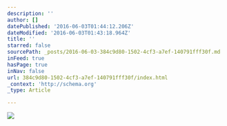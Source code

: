 ```yaml
---
description: ''
author: []
datePublished: '2016-06-03T01:44:12.206Z'
dateModified: '2016-06-03T01:43:18.964Z'
title: ''
starred: false
sourcePath: _posts/2016-06-03-384c9d80-1502-4cf3-a7ef-140791fff30f.md
inFeed: true
hasPage: true
inNav: false
url: 384c9d80-1502-4cf3-a7ef-140791fff30f/index.html
_context: 'http://schema.org'
_type: Article

---
```

![](https://the-grid-user-content.s3-us-west-2.amazonaws.com/eeaa1763-db24-4af3-8a7a-4ad28e82fd4d.jpg)